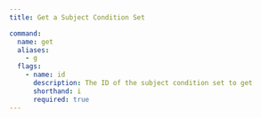 ```yaml
---
title: Get a Subject Condition Set

command:
  name: get
  aliases:
    - g
  flags:
    - name: id
      description: The ID of the subject condition set to get
      shorthand: i
      required: true
---
```

